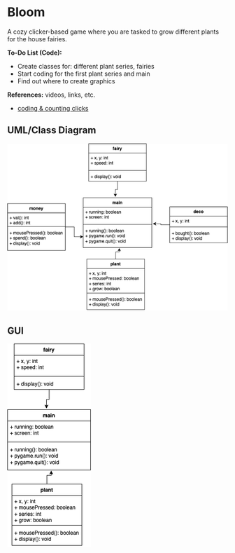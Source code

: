 # Bloom

A cozy clicker-based game where you are tasked to grow different plants for the house fairies.

**To-Do List (Code):**
- Create classes for: different plant series, fairies
- Start coding for the first plant series and main
- Find out where to create graphics

**References:** videos, links, etc.
- [coding & counting clicks](https://www.youtube.com/watch?v=jXx3acg34S0)

## UML/Class Diagram
![UML](https://github.com/emmitan/IndividualProject/blob/main/images/individualUML.png?raw=true)

## GUI
![GUI](https://github.com/emmitan/IndividualProject/blob/main/images/UMLupdate.png?raw=true)
